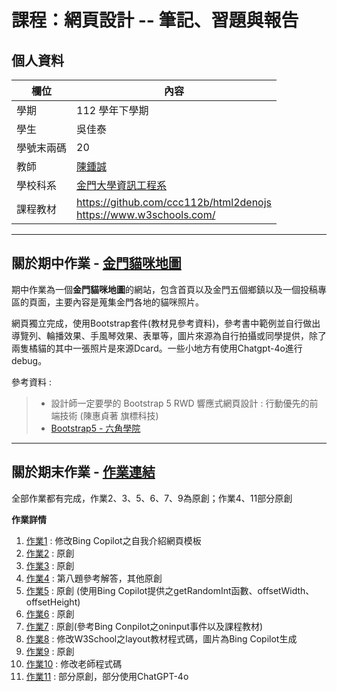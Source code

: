 # 課程：網頁設計 -- 筆記、習題與報告

## 個人資料
欄位 | 內容
-----|--------
學期 | 112 學年下學期
學生 |  吳佳泰
學號末兩碼 | 20
教師 | [陳鍾誠](https://www.nqu.edu.tw/educsie/index.php?act=blog&code=list&ids=4)
學校科系 | [金門大學資訊工程系](https://www.nqu.edu.tw/educsie/index.php)
課程教材 | https://github.com/ccc112b/html2denojs <br/> https://www.w3schools.com/

---

## 關於期中作業 - [金門貓咪地圖](https://taitaiwu.github.io/wp/Midterm%20Homework/%E6%9C%9F%E4%B8%AD%E4%BD%9C%E6%A5%AD.html)

期中作業為一個**金門貓咪地圖**的網站，包含首頁以及金門五個鄉鎮以及一個投稿專區的頁面，主要內容是蒐集金門各地的貓咪照片。  

網頁獨立完成，使用Bootstrap套件(教材見參考資料)，參考書中範例並自行做出導覽列、輪播效果、手風琴效果、表單等，圖片來源為自行拍攝或同學提供，除了兩隻橘貓的其中一張照片是來源Dcard。一些小地方有使用Chatgpt-4o進行debug。

參考資料 :  
> *  設計師一定要學的 Bootstrap 5 RWD 響應式網頁設計 : 行動優先的前端技術 (陳惠貞著 旗標科技)  
> * [Bootstrap5 - 六角學院](https://bootstrap5.hexschool.com/docs/5.1/getting-started/introduction/)

---

## 關於期末作業 - [作業連結](https://taitaiwu.github.io/wp)

全部作業都有完成，作業2、3、5、6、7、9為原創；作業4、11部分原創  

**作業詳情**
1. [作業1](https://github.com/taitaiwu/wp/tree/master/homework1) : 修改Bing Copilot之自我介紹網頁模板
2. [作業2](https://github.com/taitaiwu/wp/tree/master/homework2) : 原創
3. [作業3](https://github.com/taitaiwu/wp/tree/master/Homework3)  : 原創
4. [作業4](https://github.com/taitaiwu/wp/tree/master/Homework4)  : 第八題參考解答，其他原創
5. [作業5](https://github.com/taitaiwu/wp/tree/master/Homework5)  : 原創 (使用Bing Copilot提供之getRandomInt函數、offsetWidth、offsetHeight)
6. [作業6](https://github.com/taitaiwu/wp/tree/master/Homework6)  : 原創
7. [作業7](https://github.com/taitaiwu/wp/tree/master/Homework7)  : 原創(參考Bing Conpilot之oninput事件以及課程教材)
8. [作業8](https://github.com/taitaiwu/wp/tree/master/Homework8)  : 修改W3School之layout教材程式碼，圖片為Bing Copilot生成
9. [作業9](https://github.com/taitaiwu/wp/tree/master/Homework9)  : 原創
10. [作業10](https://github.com/taitaiwu/wp/tree/master/Homework10)  : 修改老師程式碼
11. [作業11](https://github.com/taitaiwu/wp/tree/master/Homework11) : 部分原創，部分使用ChatGPT-4o